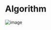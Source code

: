 # Algorithm

![image](https://github.com/tgyuuAn/Algorithm/assets/116813010/80bc756d-cf12-476e-85c7-5c25cdaba492)




